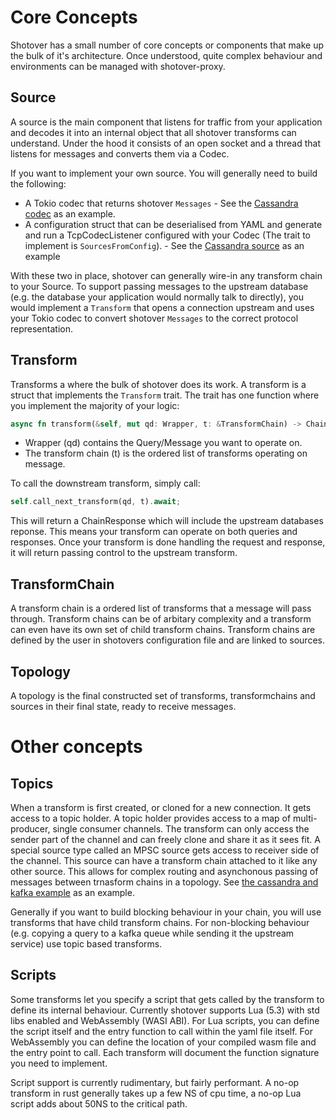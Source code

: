 # Core Concepts
Shotover has a small number of core concepts or components that make up the bulk of it's architecture. Once understood, 
quite complex behaviour and environments can be managed with shotover-proxy.

## Source
A source is the main component that listens for traffic from your application and decodes it into an internal object that
all shotover transforms can understand. Under the hood it consists of an open socket and a thread that listens for messages
and converts them via a Codec. 

If you want to implement your own source. You will generally need to build the following:
* A Tokio codec that returns shotover `Messages` - See the [Cassandra codec](../../src/protocols/cassandra_protocol2.rs) as an example.
* A configuration struct that can be deserialised from YAML and generate and run a TcpCodecListener configured with your
Codec (The trait to implement is `SourcesFromConfig`). - See the [Cassandra source](../../src/sources/cassandra_source.rs) as an example

With these two in place, shotover can generally wire-in any transform chain to your Source. To support passing messages
to the upstream database (e.g. the database your application would normally talk to directly), you would implement a 
`Transform` that opens a connection upstream and uses your Tokio codec to convert shotover `Messages` to the correct protocol
representation. 
 
## Transform
Transforms a where the bulk of shotover does its work. A transform is a struct that implements the `Transform` trait. The trait
has one function where you implement the majority of your logic:

```rust
async fn transform(&self, mut qd: Wrapper, t: &TransformChain) -> ChainResponse;
``` 
- Wrapper (qd) contains the Query/Message you want to operate on. 
- The transform chain (t) is the ordered list of transforms operating on message. 

To call the downstream transform, simply call: 
```rust
self.call_next_transform(qd, t).await;
```
This will return a ChainResponse which will include the upstream databases reponse. This means
your transform can operate on both queries and responses. Once your transform is done handling the request and response, it will return 
passing control to the upstream transform. 

## TransformChain
A transform chain is a ordered list of transforms that a message will pass through. Transform chains can be of arbitary complexity 
and a transform can even have its own set of child transform chains. Transform chains are defined by the user in shotovers
configuration file and are linked to sources. 
 
 ## Topology
 A topology is the final constructed set of transforms, transformchains and sources in their final state, ready to receive messages.
 
# Other concepts
## Topics
When a transform is first created, or cloned for a new connection. It gets access to a topic holder. A topic holder provides access
to a map of multi-producer, single consumer channels. The transform can only access the sender part of the channel and can freely
clone and share it as it sees fit. 
A special source type called an MPSC source gets access to receiver side of the channel. This source can have a transform chain attached to it
like any other source. This allows for complex routing and asynchonous passing of messages between trnasform chains in a topology.
See [the cassandra and kafka example](../../examples/cass-redis-kafka) as an example.

Generally if you want to build blocking behaviour in your chain, you will use transforms that have child transform chains.
For non-blocking behaviour (e.g. copying a query to a kafka queue while sending it the upstream service) use topic based transforms.

## Scripts
Some transforms let you specify a script that gets called by the transform to define its internal behaviour. Currently shotover
supports Lua (5.3) with std libs enabled and WebAssembly (WASI ABI). For Lua scripts, you can define the script itself and the entry
function to call within the yaml file itself. For WebAssembly you can define the location of your compiled wasm file and the entry point
to call. Each transform will document the function signature you need to implement.

Script support is currently rudimentary, but fairly performant. A no-op transform in rust generally takes up a few NS of cpu time, 
a no-op Lua script adds about 50NS to the critical path. 